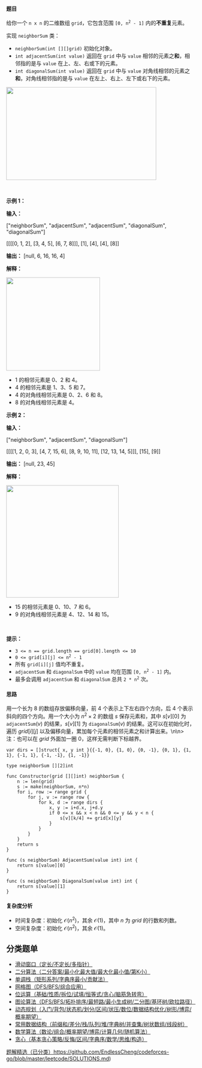 #### 题目

<p>给你一个 <code>n x n</code> 的二维数组 <code>grid</code>，它包含范围 <code>[0, n<sup>2</sup> - 1]</code> 内的<strong>不重复</strong>元素。</p>

<p>实现 <code>neighborSum</code> 类：</p>

<ul>
	<li><code>neighborSum(int [][]grid)</code> 初始化对象。</li>
	<li><code>int adjacentSum(int value)</code> 返回在 <code>grid</code> 中与 <code>value</code> 相邻的元素之<strong>和</strong>，相邻指的是与 <code>value</code> 在上、左、右或下的元素。</li>
	<li><code>int diagonalSum(int value)</code> 返回在 <code>grid</code> 中与 <code>value</code> 对角线相邻的元素之<strong>和</strong>，对角线相邻指的是与 <code>value</code> 在左上、右上、左下或右下的元素。</li>
</ul>

<p><img alt="" src="https://assets.leetcode.com/uploads/2024/06/24/design.png" style="width: 400px; height: 248px;" /></p>

<p>&nbsp;</p>

<p><strong class="example">示例 1：</strong></p>

<div class="example-block">
<p><strong>输入：</strong></p>

<p>["neighborSum", "adjacentSum", "adjacentSum", "diagonalSum", "diagonalSum"]</p>

<p>[[[[0, 1, 2], [3, 4, 5], [6, 7, 8]]], [1], [4], [4], [8]]</p>

<p><strong>输出：</strong> [null, 6, 16, 16, 4]</p>

<p><strong>解释：</strong></p>

<p><strong class="example"><img alt="" src="https://assets.leetcode.com/uploads/2024/06/24/designexample0.png" style="width: 250px; height: 249px;" /></strong></p>

<ul>
	<li>1 的相邻元素是 0、2 和 4。</li>
	<li>4 的相邻元素是 1、3、5 和 7。</li>
	<li>4 的对角线相邻元素是 0、2、6 和 8。</li>
	<li>8 的对角线相邻元素是 4。</li>
</ul>
</div>

<p><strong class="example">示例 2：</strong></p>

<div class="example-block">
<p><strong>输入：</strong></p>

<p>["neighborSum", "adjacentSum", "diagonalSum"]</p>

<p>[[[[1, 2, 0, 3], [4, 7, 15, 6], [8, 9, 10, 11], [12, 13, 14, 5]]], [15], [9]]</p>

<p><strong>输出：</strong> [null, 23, 45]</p>

<p><strong>解释：</strong></p>

<p><strong class="example"><img alt="" src="https://assets.leetcode.com/uploads/2024/06/24/designexample2.png" style="width: 300px; height: 300px;" /></strong></p>

<ul>
	<li>15 的相邻元素是 0、10、7 和 6。</li>
	<li>9 的对角线相邻元素是 4、12、14 和 15。</li>
</ul>
</div>

<p>&nbsp;</p>

<p><strong>提示：</strong></p>

<ul>
	<li><code>3 &lt;= n == grid.length == grid[0].length &lt;= 10</code></li>
	<li><code>0 &lt;= grid[i][j] &lt;= n<sup>2</sup> - 1</code></li>
	<li>所有 <code>grid[i][j]</code> 值均不重复。</li>
	<li><code>adjacentSum</code> 和 <code>diagonalSum</code> 中的 <code>value</code> 均在范围 <code>[0, n<sup>2</sup> - 1]</code> 内。</li>
	<li>最多会调用 <code>adjacentSum</code> 和 <code>diagonalSum</code> 总共 <code>2 * n<sup>2</sup></code> 次。</li>
</ul>

#### 思路

用一个长为 $8$ 的数组存放偏移向量，前 $4$ 个表示上下左右四个方向，后 $4$ 个表示斜向的四个方向。用一个大小为 $n^2\times 2$ 的数组 $s$ 保存元素和，其中 $s[v][0]$ 为 $\texttt{adjacentSum}(v)$ 的结果，$s[v][1]$ 为 $\texttt{diagonalSum}(v)$ 的结果。这可以在初始化时，遍历 $\textit{grid}[i][j]$ 以及偏移向量，累加每个元素的相邻元素之和计算出来。\n\n> 注：也可以在 $\textit{grid}$ 外面加一圈 $0$，这样无需判断下标越界。

```
var dirs = []struct{ x, y int }{{-1, 0}, {1, 0}, {0, -1}, {0, 1}, {1, 1}, {-1, 1}, {-1, -1}, {1, -1}}

type neighborSum [][2]int

func Constructor(grid [][]int) neighborSum {
	n := len(grid)
	s := make(neighborSum, n*n)
	for i, row := range grid {
		for j, v := range row {
			for k, d := range dirs {
				x, y := i+d.x, j+d.y
				if 0 <= x && x < n && 0 <= y && y < n {
					s[v][k/4] += grid[x][y]
				}
			}
		}
	}
	return s
}

func (s neighborSum) AdjacentSum(value int) int {
	return s[value][0]
}

func (s neighborSum) DiagonalSum(value int) int {
	return s[value][1]
}
```

#### 复杂度分析

- 时间复杂度：初始化 $\mathcal{O}(n^2)$，其余 $\mathcal{O}(1)$，其中 $n$ 为 $\textit{grid}$ 的行数和列数。
- 空间复杂度：初始化 $\mathcal{O}(n^2)$，其余 $\mathcal{O}(1)$。

## 分类题单

- [滑动窗口（定长/不定长/多指针）](https://leetcode.cn/circle/discuss/0viNMK/)
- [二分算法（二分答案/最小化最大值/最大化最小值/第K小）](https://leetcode.cn/circle/discuss/SqopEo/)
- [单调栈（矩形系列/字典序最小/贡献法）](https://leetcode.cn/circle/discuss/9oZFK9/)
- [网格图（DFS/BFS/综合应用）](https://leetcode.cn/circle/discuss/YiXPXW/)
- [位运算（基础/性质/拆位/试填/恒等式/贪心/脑筋急转弯）](https://leetcode.cn/circle/discuss/dHn9Vk/)
- [图论算法（DFS/BFS/拓扑排序/最短路/最小生成树/二分图/基环树/欧拉路径）](https://leetcode.cn/circle/discuss/01LUak/)
- [动态规划（入门/背包/状态机/划分/区间/状压/数位/数据结构优化/树形/博弈/概率期望）](https://leetcode.cn/circle/discuss/tXLS3i/)
- [常用数据结构（前缀和/差分/栈/队列/堆/字典树/并查集/树状数组/线段树）](https://leetcode.cn/circle/discuss/mOr1u6/)
- [数学算法（数论/组合/概率期望/博弈/计算几何/随机算法）](https://leetcode.cn/circle/discuss/IYT3ss/)
- [贪心（基本贪心策略/反悔/区间/字典序/数学/思维/构造）](https://leetcode.cn/circle/discuss/g6KTKL/)

[题解精选（已分类）](https://github.com/EndlessCheng/codeforces-go/blob/master/leetcode/SOLUTIONS.md)https://github.com/EndlessCheng/codeforces-go/blob/master/leetcode/SOLUTIONS.md)